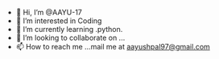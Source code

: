 - 👋 Hi, I’m @AAYU-17
- 👀 I’m interested in Coding
- 🌱 I’m currently learning .python.
- 💞️ I’m looking to collaborate on ...
- 📫 How to reach me ...mail me at aayushpal97@gmail.com

<!---
AAYU-17/AAYU-17 is a ✨ special ✨ repository because its `README.md` (this file) appears on your GitHub profile.
You can click the Preview link to take a look at your changes.
--->
